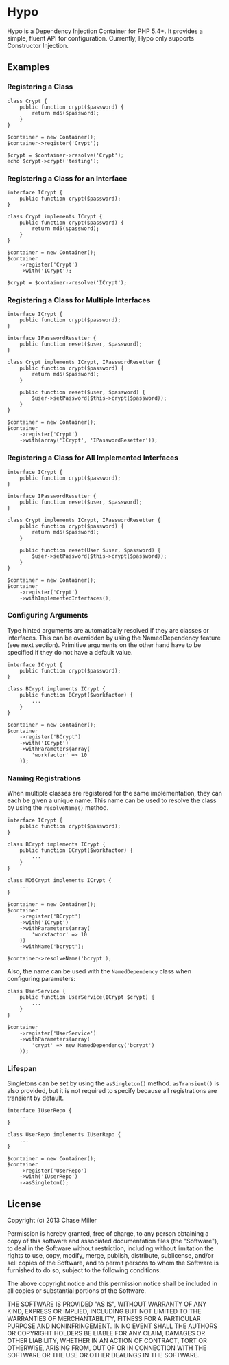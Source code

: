 # Hypo

Hypo is a Dependency Injection Container for PHP 5.4+. It provides a simple, fluent API for configuration. Currently, Hypo
only supports Constructor Injection.

## Examples

### Registering a Class

    class Crypt {
        public function crypt($password) {
            return md5($password);
        }
    }

    $container = new Container();
    $container->register('Crypt');

    $crypt = $container->resolve('Crypt');
    echo $crypt->crypt('testing');

### Registering a Class for an Interface

    interface ICrypt {
        public function crypt($password);
    }

    class Crypt implements ICrypt {
        public function crypt($password) {
            return md5($password);
        }
    }

    $container = new Container();
    $container
        ->register('Crypt')
        ->with('ICrypt');

    $crypt = $container->resolve('ICrypt');

### Registering a Class for Multiple Interfaces

    interface ICrypt {
        public function crypt($password);
    }

    interface IPasswordResetter {
        public function reset($user, $password);
    }

    class Crypt implements ICrypt, IPasswordResetter {
        public function crypt($password) {
            return md5($password);
        }

        public function reset($user, $password) {
            $user->setPassword($this->crypt($password));
        }
    }

    $container = new Container();
    $container
        ->register('Crypt')
        ->with(array('ICrypt', 'IPasswordResetter'));

### Registering a Class for All Implemented Interfaces

    interface ICrypt {
        public function crypt($password);
    }

    interface IPasswordResetter {
        public function reset($user, $password);
    }

    class Crypt implements ICrypt, IPasswordResetter {
        public function crypt($password) {
            return md5($password);
        }

        public function reset(User $user, $password) {
            $user->setPassword($this->crypt($password));
        }
    }

    $container = new Container();
    $container
        ->register('Crypt')
        ->withImplementedInterfaces();

### Configuring Arguments

Type hinted arguments are automatically resolved if they are classes or interfaces. This can be overridden by using
the NamedDependency feature (see next section). Primitive arguments on the other hand have to be specified if they do not have a default value.

    interface ICrypt {
        public function crypt($password);
    }

    class BCrypt implements ICrypt {
        public function BCrypt($workfactor) {
            ...
        }
    }

    $container = new Container();
    $container
        ->register('BCrypt')
        ->with('ICrypt')
        ->withParameters(array(
            'workfactor' => 10
        ));

### Naming Registrations

When multiple classes are registered for the same implementation, they can each be given a unique name. This name can be used
to resolve the class by using the `resolveName()` method.

    interface ICrypt {
        public function crypt($password);
    }

    class BCrypt implements ICrypt {
        public function BCrypt($workfactor) {
            ...
        }
    }

    class MD5Crypt implements ICrypt {
        ...
    }

    $container = new Container();
    $container
        ->register('BCrypt')
        ->with('ICrypt')
        ->withParameters(array(
            'workfactor' => 10
        ))
        ->withName('bcrypt');

    $container->resolveName('bcrypt');

Also, the name can be used with the `NamedDependency` class when configuring parameters:

    class UserService {
        public function UserService(ICrypt $crypt) {
            ...
        }
    }

    $container
        ->register('UserService')
        ->withParameters(array(
            'crypt' => new NamedDependency('bcrypt')
        ));

### Lifespan
Singletons can be set by using the `asSingleton()` method. `asTransient()` is also provided, but it is not required to
specify because all registrations are transient by default.

    interface IUserRepo {
        ...
    }

    class UserRepo implements IUserRepo {
        ...
    }

    $container = new Container();
    $container
        ->register('UserRepo')
        ->with('IUserRepo')
        ->asSingleton();

## License

Copyright (c) 2013 Chase Miller

Permission is hereby granted, free of charge, to any person obtaining a copy
of this software and associated documentation files (the "Software"), to deal
in the Software without restriction, including without limitation the rights
to use, copy, modify, merge, publish, distribute, sublicense, and/or sell
copies of the Software, and to permit persons to whom the Software is
furnished to do so, subject to the following conditions:

The above copyright notice and this permission notice shall be included in
all copies or substantial portions of the Software.

THE SOFTWARE IS PROVIDED "AS IS", WITHOUT WARRANTY OF ANY KIND, EXPRESS OR
IMPLIED, INCLUDING BUT NOT LIMITED TO THE WARRANTIES OF MERCHANTABILITY,
FITNESS FOR A PARTICULAR PURPOSE AND NONINFRINGEMENT. IN NO EVENT SHALL THE
AUTHORS OR COPYRIGHT HOLDERS BE LIABLE FOR ANY CLAIM, DAMAGES OR OTHER
LIABILITY, WHETHER IN AN ACTION OF CONTRACT, TORT OR OTHERWISE, ARISING FROM,
OUT OF OR IN CONNECTION WITH THE SOFTWARE OR THE USE OR OTHER DEALINGS IN
THE SOFTWARE.
